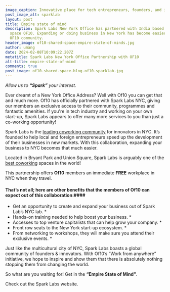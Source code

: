 ```yaml
---
image_caption: Innovative place for tech entrepreneurs, founders, and innovators.
post_image_alt: sparklab
layout: post
title: Empire state of mind
description: Spark Labs New York Office has partnered with India based coworking
  space OF10. Expanding or doing business in New York has become easier for the
  OF10 community.
header_image: of10-shared-space-empire-state-of-minds.jpg
author: umang
date: 2024-02-08T10:09:22.207Z
metatitle: Spark Labs New York Office Partnership with OF10
alt-title: empire-state-of-mind
comments: true
post_image: of10-shared-space-blog-of10-sparklab.jpg
---
```

*Allow us to **“Spark”** your interest.*

Ever dreamt of a New York Office Address? Well with Of10 you can get that and much more. Of10 has officially partnered with Spark Labs NYC, giving our members an exclusive access to   their   community,   programmes   and   fantastic   amenities.  If  you're   in   tech   industry   and working on your own start-up, Spark Labs appears to offer many more services to you than just a co-working opportunity!

Spark Labs is the [leading coworking community](https://of10.in/community/) for innovators in NYC. It’s founded to help local and foreign entrepreneurs speed up the development of their businesses in new markets. With this collaboration, expanding your business to NYC becomes that much easier.

Located in Bryant Park and Union Square, Spark Labs is arguably one of the [best coworking](https://of10.in) spaces in the world!

This partnership offers  **Of10**  members  an immediate **FREE** workplace in NYC when they travel.

#### That’s not all; here are other benefits that the members of Of10 can expect out of this collaboration:####

* Get an opportunity to create and expand your business out of Spark Lab’s NYC lab. *
* Hands-on training needed to help boost your business. *
* Accesses to top venture capitalists that can help grow your company. *
* Front row seats to the New York start-up ecosystem. *
* From networking to workshops, they will make sure you attend their exclusive events. *

Just like the multicultural city of NYC, Spark Labs boasts a global community of founders & innovators. With Of10’s  “Work from anywhere”  initiative, we hope to inspire and show them that there is absolutely nothing stopping them from changing the world.

So what are you waiting for! Get in the **“Empire State of Mind”**.

Check out the Spark Labs website.